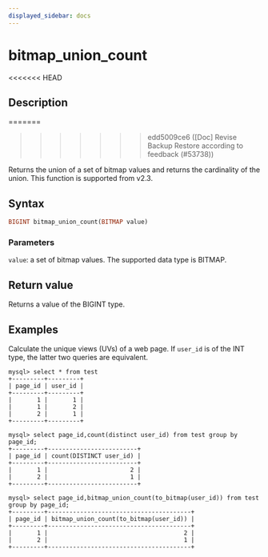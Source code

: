 ```yaml
---
displayed_sidebar: docs
---
```


# bitmap_union_count

<<<<<<< HEAD
## Description
=======

>>>>>>> edd5009ce6 ([Doc] Revise Backup Restore according to feedback (#53738))

Returns the union of a set of bitmap values and returns the cardinality of the union. This function is supported from v2.3.

## Syntax

```Haskell
BIGINT bitmap_union_count(BITMAP value)
```

### Parameters

`value`: a set of bitmap values. The supported data type is BITMAP.

## Return value

Returns a value of the BIGINT type.

## Examples

Calculate the unique views (UVs) of a web page. If `user_id` is of the INT type, the latter two queries are equivalent.

```Plaintext
mysql> select * from test
+---------+---------+
| page_id | user_id |
+---------+---------+
|       1 |       1 |
|       1 |       2 |
|       2 |       1 |
+---------+---------+

mysql> select page_id,count(distinct user_id) from test group by page_id;
+---------+-------------------------+
| page_id | count(DISTINCT user_id) |
+---------+-------------------------+
|       1 |                       2 |
|       2 |                       1 |
+---------+-------------------------+

mysql> select page_id,bitmap_union_count(to_bitmap(user_id)) from test group by page_id;
+---------+----------------------------------------+
| page_id | bitmap_union_count(to_bitmap(user_id)) |
+---------+----------------------------------------+
|       1 |                                      2 |
|       2 |                                      1 |
+---------+----------------------------------------+
```
